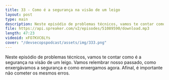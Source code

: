 ```yaml
---
title: 33 - Como é a segurança na visão de um leigo
layout: post
type: main
description: Neste episódio de problemas técnicos, vamos te contar como é a segurança na visão de um leigo. Vamos relembrar nosso passado, como enxergávamos a segurança e como enxergamos agora. Afinal, é importante não cometer os mesmos erros.
file: https://api.spreaker.com/v2/episodes/51089590/download.mp3
length: 47:23
videoid: xFO7KVC6LYs
cover: "/devsecopspodcast/assets/img/333.png"
---
```


Neste episódio de problemas técnicos, vamos te contar como é a segurança na visão de um leigo. Vamos relembrar nosso passado, como enxergávamos a segurança e como enxergamos agora. Afinal, é importante não cometer os mesmos erros.